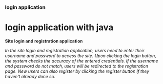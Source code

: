 ### login application
# login application with java
**Site login and registration application**


*In the site login and registration application, users need to enter their username and password to access the site. 
Upon clicking the login button, the system checks the accuracy of the entered credentials. If the username and password do not match, users will be redirected to the registration page.
New users can also register by clicking the register button if they haven't already done so.*
